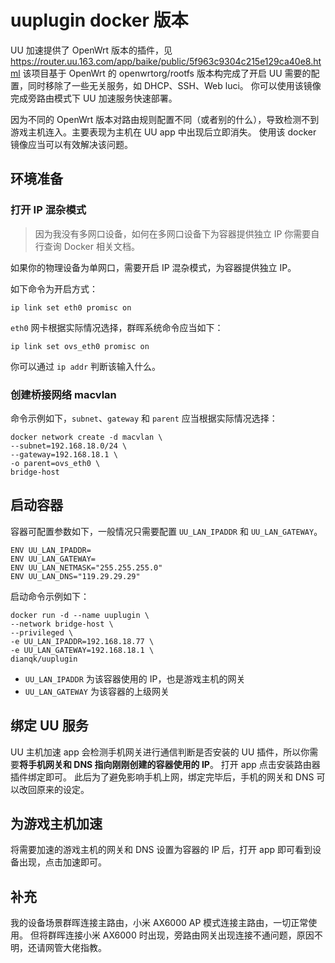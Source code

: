 # uuplugin docker 版本

UU 加速提供了 OpenWrt 版本的插件，见 https://router.uu.163.com/app/baike/public/5f963c9304c215e129ca40e8.html 
该项目基于 OpenWrt 的 openwrtorg/rootfs 版本构完成了开启 UU 需要的配置，同时移除了一些无关服务，如 DHCP、SSH、Web luci。
你可以使用该镜像完成旁路由模式下 UU 加速服务快速部署。

因为不同的 OpenWrt 版本对路由规则配置不同（或者别的什么），导致检测不到游戏主机连入。主要表现为主机在 UU app 中出现后立即消失。
使用该 docker 镜像应当可以有效解决该问题。

## 环境准备

### 打开 IP 混杂模式

> 因为我没有多网口设备，如何在多网口设备下为容器提供独立 IP 你需要自行查询 Docker 相关文档。

如果你的物理设备为单网口，需要开启 IP 混杂模式，为容器提供独立 IP。

如下命令为开启方式：

```
ip link set eth0 promisc on
```

`eth0` 网卡根据实际情况选择，群晖系统命令应当如下：

```
ip link set ovs_eth0 promisc on
```

你可以通过 `ip addr` 判断该输入什么。

### 创建桥接网络 macvlan

命令示例如下，`subnet`、`gateway` 和 `parent` 应当根据实际情况选择：

```
docker network create -d macvlan \
--subnet=192.168.18.0/24 \
--gateway=192.168.18.1 \
-o parent=ovs_eth0 \
bridge-host
```

## 启动容器

容器可配置参数如下，一般情况只需要配置 `UU_LAN_IPADDR` 和 `UU_LAN_GATEWAY`。

```
ENV UU_LAN_IPADDR=
ENV UU_LAN_GATEWAY=
ENV UU_LAN_NETMASK="255.255.255.0"
ENV UU_LAN_DNS="119.29.29.29"
```

启动命令示例如下：

```
docker run -d --name uuplugin \
--network bridge-host \
--privileged \
-e UU_LAN_IPADDR=192.168.18.77 \
-e UU_LAN_GATEWAY=192.168.18.1 \
dianqk/uuplugin
```

- `UU_LAN_IPADDR` 为该容器使用的 IP，也是游戏主机的网关
- `UU_LAN_GATEWAY` 为该容器的上级网关

## 绑定 UU 服务

UU 主机加速 app 会检测手机网关进行通信判断是否安装的 UU 插件，所以你需要**将手机网关和 DNS 指向刚刚创建的容器使用的 IP**。
打开 app 点击安装路由器插件绑定即可。
此后为了避免影响手机上网，绑定完毕后，手机的网关和 DNS 可以改回原来的设定。

## 为游戏主机加速

将需要加速的游戏主机的网关和 DNS 设置为容器的 IP 后，打开 app 即可看到设备出现，点击加速即可。

## 补充

我的设备场景群晖连接主路由，小米 AX6000 AP 模式连接主路由，一切正常使用。
但将群晖连接小米 AX6000 时出现，旁路由网关出现连接不通问题，原因不明，还请网管大佬指教。
